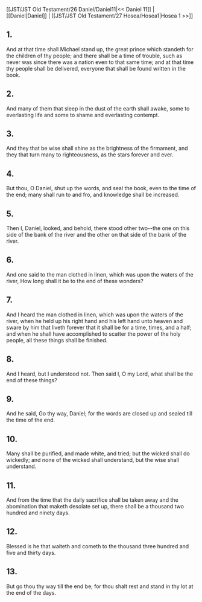 [[JST/JST Old Testament/26 Daniel/Daniel11|<< Daniel 11]] | [[Daniel|Daniel]] | [[JST/JST Old Testament/27 Hosea/Hosea1|Hosea 1 >>]]
## 1.
And at that time shall Michael stand up, the great prince which standeth for the children of thy people; and there shall be a time of trouble, such as never was since there was a nation even to that same time; and at that time thy people shall be delivered, everyone that shall be found written in the book.
## 2.
And many of them that sleep in the dust of the earth shall awake, some to everlasting life and some to shame and everlasting contempt.
## 3.
And they that be wise shall shine as the brightness of the firmament, and they that turn many to righteousness, as the stars forever and ever.
## 4.
But thou, O Daniel, shut up the words, and seal the book, even to the time of the end; many shall run to and fro, and knowledge shall be increased.
## 5.
Then I, Daniel, looked, and behold, there stood other two\--the one on this side of the bank of the river and the other on that side of the bank of the river.
## 6.
And one said to the man clothed in linen, which was upon the waters of the river, How long shall it be to the end of these wonders?
## 7.
And I heard the man clothed in linen, which was upon the waters of the river, when he held up his right hand and his left hand unto heaven and sware by him that liveth forever that it shall be for a time, times, and a half; and when he shall have accomplished to scatter the power of the holy people, all these things shall be finished.
## 8.
And I heard, but I understood not. Then said I, O my Lord, what shall be the end of these things?
## 9.
And he said, Go thy way, Daniel; for the words are closed up and sealed till the time of the end.
## 10.
Many shall be purified, and made white, and tried; but the wicked shall do wickedly; and none of the wicked shall understand, but the wise shall understand.
## 11.
And from the time that the daily sacrifice shall be taken away and the abomination that maketh desolate set up, there shall be a thousand two hundred and ninety days.
## 12.
Blessed is he that waiteth and cometh to the thousand three hundred and five and thirty days.
## 13.
But go thou thy way till the end be; for thou shalt rest and stand in thy lot at the end of the days.

